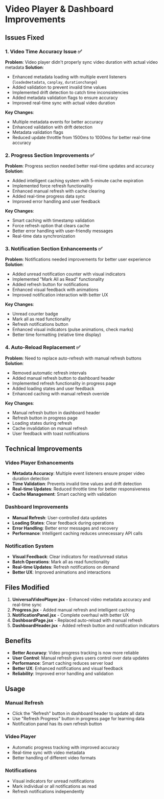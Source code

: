 # Video Player & Dashboard Improvements

## Issues Fixed

### 1. Video Time Accuracy Issue ✅
**Problem**: Video player didn't properly sync video duration with actual video metadata
**Solution**: 
- Enhanced metadata loading with multiple event listeners (`loadedmetadata`, `canplay`, `durationchange`)
- Added validation to prevent invalid time values
- Implemented drift detection to catch time inconsistencies
- Added metadata validation flags to ensure accuracy
- Improved real-time sync with actual video duration

**Key Changes**:
- Multiple metadata events for better accuracy
- Enhanced validation with drift detection
- Metadata validation flags
- Reduced update throttle from 1500ms to 1000ms for better real-time accuracy

### 2. Progress Section Improvements ✅
**Problem**: Progress section needed better real-time updates and accuracy
**Solution**:
- Added intelligent caching system with 5-minute cache expiration
- Implemented force refresh functionality
- Enhanced manual refresh with cache clearing
- Added real-time progress data sync
- Improved error handling and user feedback

**Key Changes**:
- Smart caching with timestamp validation
- Force refresh option that clears cache
- Better error handling with user-friendly messages
- Real-time data synchronization

### 3. Notification Section Enhancements ✅
**Problem**: Notifications needed improvements for better user experience
**Solution**:
- Added unread notification counter with visual indicators
- Implemented "Mark All as Read" functionality
- Added refresh button for notifications
- Enhanced visual feedback with animations
- Improved notification interaction with better UX

**Key Changes**:
- Unread counter badge
- Mark all as read functionality
- Refresh notifications button
- Enhanced visual indicators (pulse animations, check marks)
- Better time formatting (relative time display)

### 4. Auto-Reload Replacement ✅
**Problem**: Need to replace auto-refresh with manual refresh buttons
**Solution**:
- Removed automatic refresh intervals
- Added manual refresh button to dashboard header
- Implemented refresh functionality in progress page
- Added loading states and user feedback
- Enhanced caching with manual refresh override

**Key Changes**:
- Manual refresh button in dashboard header
- Refresh button in progress page
- Loading states during refresh
- Cache invalidation on manual refresh
- User feedback with toast notifications

## Technical Improvements

### Video Player Enhancements
- **Metadata Accuracy**: Multiple event listeners ensure proper video duration detection
- **Time Validation**: Prevents invalid time values and drift detection
- **Real-time Updates**: Reduced throttle time for better responsiveness
- **Cache Management**: Smart caching with validation

### Dashboard Improvements
- **Manual Refresh**: User-controlled data updates
- **Loading States**: Clear feedback during operations
- **Error Handling**: Better error messages and recovery
- **Performance**: Intelligent caching reduces unnecessary API calls

### Notification System
- **Visual Feedback**: Clear indicators for read/unread status
- **Batch Operations**: Mark all as read functionality
- **Real-time Updates**: Refresh notifications on demand
- **Better UX**: Improved animations and interactions

## Files Modified

1. **UniversalVideoPlayer.jsx** - Enhanced video metadata accuracy and real-time sync
2. **Progress.jsx** - Added manual refresh and intelligent caching
3. **NotificationPanel.jsx** - Complete overhaul with better UX
4. **DashboardPage.jsx** - Replaced auto-reload with manual refresh
5. **DashboardHeader.jsx** - Added refresh button and notification indicators

## Benefits

- **Better Accuracy**: Video progress tracking is now more reliable
- **User Control**: Manual refresh gives users control over data updates
- **Performance**: Smart caching reduces server load
- **Better UX**: Enhanced notifications and visual feedback
- **Reliability**: Improved error handling and validation

## Usage

### Manual Refresh
- Click the "Refresh" button in dashboard header to update all data
- Use "Refresh Progress" button in progress page for learning data
- Notification panel has its own refresh button

### Video Player
- Automatic progress tracking with improved accuracy
- Real-time sync with video metadata
- Better handling of different video formats

### Notifications
- Visual indicators for unread notifications
- Mark individual or all notifications as read
- Refresh notifications independently